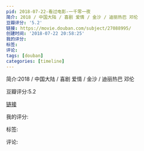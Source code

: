 ```yaml
---
pid: 2018-07-22-看过电影-一千零一夜
简介: 2018 / 中国大陆 / 喜剧 爱情 / 金沙 / 迪丽热巴 邓伦
豆瓣评分: '5.2'
链接: https://movie.douban.com/subject/27088995/
创建时间: '2018-07-22 20:58:25'
我的评分:
标签:
评论:
tags: [douban]
categories: [timeline]
---
```

简介:2018 / 中国大陆 / 喜剧 爱情 / 金沙 / 迪丽热巴 邓伦

豆瓣评分:5.2

[链接](https://movie.douban.com/subject/27088995/)

我的评分:

标签:

评论:

